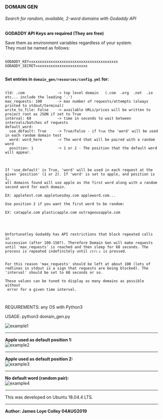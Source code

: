 ### DOMAIN GEN

###### Search for random, available, 2-word domains with Godaddy API

<b>GODADDY API Keys are required (They are free)</b>

Save them as environment variables regardless of your system.<br>
They must be named as follows:

<pre>
  <code>
GODADDY_KEY=xxxxxxxxxxxxxxxxxxxxxxxxxxxxxxxxxxxxxxxx
GODADDY_SECRET=xxxxxxxxxxxxxxxxxxxxxxx
  </code>
</pre>


<b>Set entries in <code>domain_gen/resources/config.yml</code> for:</b>

<pre>
  <code>
tld: .com               -> top level domain   (.com  .org  .net  .io   etc... include the leading '.')
max_requests: 100       -> max number of requests/attempts (always printed to stdout/terminal)
write_to_file: False    -> available URLs/prices will be written to project root as JSON if set to True
interval: 60            -> time in seconds to wait between intervals/batches of requests
default_word:
  use_default: True     -> True/False - if <code>True</code> the 'word' will be used in each random domain test
  word: word_here       -> The word that will be paired with a random word
  position: 1           -> 1 or 2 - The position that the default word will appear.
  </code>
</pre>


<pre>
  <code>
If 'use_default' is True, 'word' will be used in each request at the
given 'position' (1 or 2). If 'word' is set to apple, and position is 1,
all domains found will use apple as the first word along with a random
second word for each domain.

EX: appletest.com appletuesday.com appleword.com...

Use position 2 if you want the first word to be random:

EX: catapple.com plasticapple.com outrageousapple.com
  </code>
</pre>


<pre>
  <code>

Unfortunatley Godaddy has API restrictions that block repeated calls in
succession (after 100-150?). Therefore Domain Gen will make requests
until 'max_requests' is reached and then sleep for 60 seconds. The
process is repeated indefinitely until <code>ctrl-c</code> is pressed.


For this reason 'max_requests' should be left at about 100 (lots of
redlines in stdout is a sign that requests are being blocked). The
'interval' should be set to 60 seconds or so.

These values can be tuned to display as many domains as possible without
 error for a given time interval.

  </code>
</pre>

REQUIREMENTS: any OS with Python3

USAGE: python3 domain_gen.py


<img src="https://github.com/rootVIII/domain_gen/blob/master/screenshots/sc.png" alt="example1">
<hr>

<b>Apple used as default position 1:</b><br>
<img src="https://github.com/rootVIII/domain_gen/blob/master/screenshots/sc2.png" alt="example2">
<hr>

<b>Apple used as default position 2:</b><br>
<img src="https://github.com/rootVIII/domain_gen/blob/master/screenshots/sc3.png" alt="example3">
<hr>

<b>No default word (random pair):</b><br>
<img src="https://github.com/rootVIII/domain_gen/blob/master/screenshots/sc4.png" alt="example4">
<hr>
This was developed on Ubuntu 18.04.4 LTS.
<hr>
<b>Author: James Loye Colley  04AUG2019</b><br><br>
